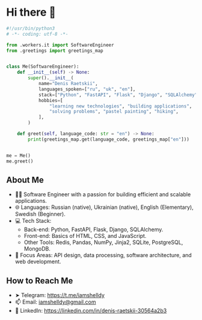 # Hi there 👋

```python
#!/usr/bin/python3
# -*- coding: utf-8 -*-

from .workers.it import SoftwareEngineer
from .greetings import greetings_map


class Me(SoftwareEngineer):
    def __init__(self) -> None:
        super().__init__(
            name="Denis Raetskii",
            languages_spoken=["ru", "uk", "en"],
            stack=["Python", "FastAPI", "Flask", "Django", "SQLAlchemy"],
            hobbies=[
                "learning new technologies", "building applications",
                "solving problems", "pastel painting", "hiking",
            ],
        )

    def greet(self, language_code: str = "en") -> None:
        print(greetings_map.get(language_code, greetings_map["en"]))


me = Me()
me.greet()
```

## About Me
* 👨‍💻 Software Engineer with a passion for building efficient and scalable applications.
* 🌐 Languages: Russian (native), Ukrainian (native), English (Elementary), Swedish (Beginner).
* 💻 Tech Stack:
  * Back-end: Python, FastAPI, Flask, Django, SQLAlchemy.
  * Front-end: Basics of HTML, CSS, and JavaScript.
  * Other Tools: Redis, Pandas, NumPy, Jinja2, SQLite, PostgreSQL, MongoDB.
* 🎯 Focus Areas: API design, data processing, software architecture, and web development.

## How to Reach Me
* ➤ Telegram: https://t.me/iamshelldy
* 📫 Email: iamshelldy@gmail.com
* 🔗 LinkedIn: https://linkedin.com/in/denis-raetskii-30564a2b3


